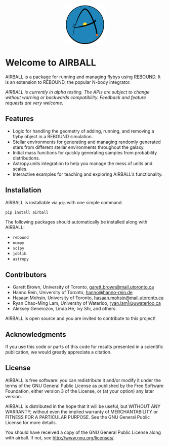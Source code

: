 <div style="display: flex; justify-content: center; float: center;"><img src="https://github.com/zyrxvo/airball/raw/main/docs/img/airball.png" aspect=1 alt="AIRBALL Logo, a 3-body problem made to look like the letter A." title="AIRBALL Logo, a 3-body problem made to look like the letter A." height="128" width="128"></div>

# Welcome to AIRBALL

AIRBALL is a package for running and managing flybys using [REBOUND](https://github.com/hannorein/rebound). It is an extension to REBOUND, the popular N-body integrator.

*AIRBALL is currently in alpha testing. The APIs are subject to change without warning or backwards compatibility. Feedback and feature requests are very welcome.*

## Features

* Logic for handling the geometry of adding, running, and removing a flyby object in a REBOUND simulation.
* Stellar environments for generating and managing randomly generated stars from different stellar environments throughout the galaxy. 
* Initial mass functions for quickly generating samples from probability distributions. 
* Astropy.units integration to help you manage the mess of units and scales.
* Interactive examples for teaching and exploring AIRBALL’s functionality. 

## Installation

AIRBALL is installable via `pip` with one simple command

```zsh
pip install airball

```

The following packages should automatically be installed along with AIRBALL:

- `rebound`
- `numpy`
- `scipy`
- `joblib`
- `astropy`

## Contributors

* Garett Brown, University of Toronto, <garett.brown@mail.utoronto.ca>
* Hanno Rein, University of Toronto, <hanno@hanno-rein.de>
* Hasaan Mohsin, University of Toronto, <hasaan.mohsin@mail.utoronto.ca>
* Ryan Chao-Ming Lam, University of Waterloo, <ryan.lam1@uwaterloo.ca>
* Aleksey Generozov, Linda He, Ivy Shi, and others. 

AIRBALL is open source and you are invited to contribute to this project! 

## Acknowledgments

If you use this code or parts of this code for results presented in a scientific publication, we would greatly appreciate a citation.

## License

AIRBALL is free software: you can redistribute it and/or modify it under the terms of the GNU General Public License as published by the Free Software Foundation, either version 3 of the License, or (at your option) any later version.

AIRBALL is distributed in the hope that it will be useful, but WITHOUT ANY WARRANTY; without even the implied warranty of MERCHANTABILITY or FITNESS FOR A PARTICULAR PURPOSE.  See the GNU General Public License for more details.

You should have received a copy of the GNU General Public License along with airball.  If not, see <http://www.gnu.org/licenses/>.
